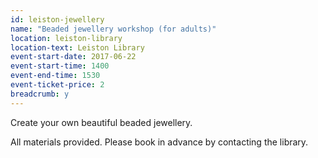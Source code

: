 ```yaml
---
id: leiston-jewellery
name: "Beaded jewellery workshop (for adults)"
location: leiston-library
location-text: Leiston Library
event-start-date: 2017-06-22
event-start-time: 1400
event-end-time: 1530
event-ticket-price: 2
breadcrumb: y
---
```


Create your own beautiful beaded jewellery.

All materials provided. Please book in advance by contacting the library.
